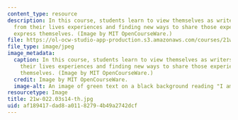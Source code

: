 ```yaml
---
content_type: resource
description: In this course, students learn to view themselves as writers, taking
  from their lives experiences and finding new ways to share those experiences and
  express themselves. (Image by MIT OpenCourseWare.)
file: https://ol-ocw-studio-app-production.s3.amazonaws.com/courses/21w-022-03-writing-and-experience-reading-and-writing-autobiography-spring-2014/af189417dad8a01182794b49a2742dcf_21w-022.03s14-th.jpg
file_type: image/jpeg
image_metadata:
  caption: In this course, students learn to view themselves as writers, taking from
    their lives experiences and finding new ways to share those experiences and express
    themselves. (Image by MIT OpenCourseWare.)
  credit: Image by MIT OpenCourseWare.
  image-alt: An image of green text on a black background reading "I am a writer."
resourcetype: Image
title: 21w-022.03s14-th.jpg
uid: af189417-dad8-a011-8279-4b49a2742dcf
---
```

